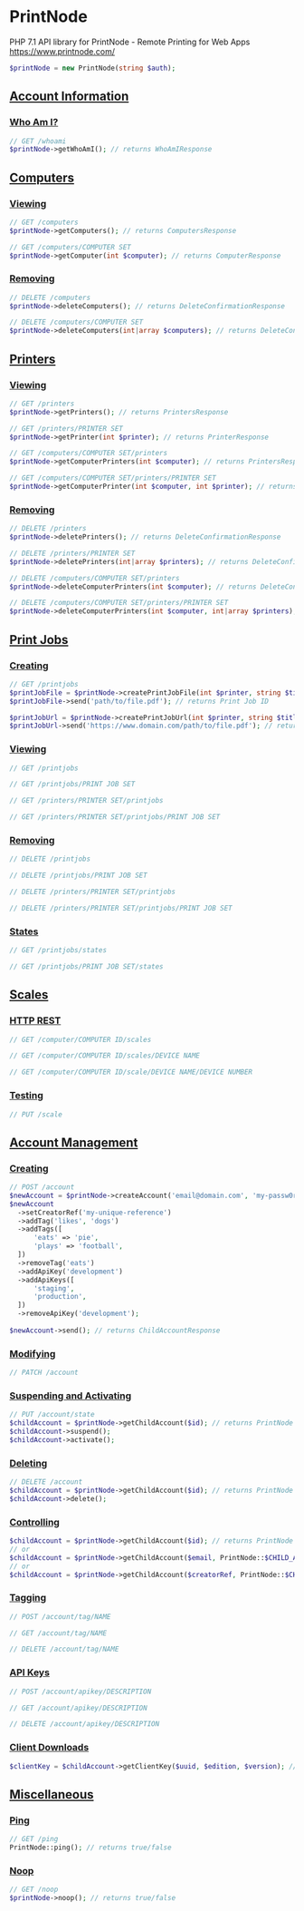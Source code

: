# PrintNode
PHP 7.1 API library for PrintNode - Remote Printing for Web Apps https://www.printnode.com/

```php
$printNode = new PrintNode(string $auth);
```

## [Account Information](https://www.printnode.com/en/docs/api/curl#account-information)
### [Who Am I?](https://www.printnode.com/en/docs/api/curl#whoami)
```php
// GET /whoami
$printNode->getWhoAmI(); // returns WhoAmIResponse
```

## [Computers](https://www.printnode.com/en/docs/api/curl#computers)
### [Viewing](https://www.printnode.com/en/docs/api/curl#computers-viewing)
```php
// GET /computers
$printNode->getComputers(); // returns ComputersResponse

// GET /computers/COMPUTER SET
$printNode->getComputer(int $computer); // returns ComputerResponse
```

### [Removing](https://www.printnode.com/en/docs/api/curl#computers-removing)
```php
// DELETE /computers
$printNode->deleteComputers(); // returns DeleteConfirmationResponse

// DELETE /computers/COMPUTER SET
$printNode->deleteComputers(int|array $computers); // returns DeleteConfirmationResponse
```

## [Printers](https://www.printnode.com/en/docs/api/curl#printers)
### [Viewing](https://www.printnode.com/en/docs/api/curl#printers-viewing)
```php
// GET /printers
$printNode->getPrinters(); // returns PrintersResponse

// GET /printers/PRINTER SET
$printNode->getPrinter(int $printer); // returns PrinterResponse

// GET /computers/COMPUTER SET/printers
$printNode->getComputerPrinters(int $computer); // returns PrintersResponse

// GET /computers/COMPUTER SET/printers/PRINTER SET
$printNode->getComputerPrinter(int $computer, int $printer); // returns PrinterResponse
```

### [Removing](https://www.printnode.com/en/docs/api/curl#printers-removing)
```php
// DELETE /printers
$printNode->deletePrinters(); // returns DeleteConfirmationResponse

// DELETE /printers/PRINTER SET
$printNode->deletePrinters(int|array $printers); // returns DeleteConfirmationResponse

// DELETE /computers/COMPUTER SET/printers
$printNode->deleteComputerPrinters(int $computer); // returns DeleteConfirmationResponse

// DELETE /computers/COMPUTER SET/printers/PRINTER SET
$printNode->deleteComputerPrinters(int $computer, int|array $printers); // returns DeleteConfirmationResponse
```

## [Print Jobs](https://www.printnode.com/en/docs/api/curl#printjobs)
### [Creating](https://www.printnode.com/en/docs/api/curl#printjob-creating)
```php
// GET /printjobs
$printJobFile = $printNode->createPrintJobFile(int $printer, string $title, string $source); // returns PrintJobFile
$printJobFile->send('path/to/file.pdf'); // returns Print Job ID

$printJobUrl = $printNode->createPrintJobUrl(int $printer, string $title, string $source); // returns PrintJobUrl
$printJobUrl->send('https://www.domain.com/path/to/file.pdf'); // returns Print Job ID
```

### [Viewing](https://www.printnode.com/en/docs/api/curl#printjob-viewing)
```php
// GET /printjobs

// GET /printjobs/PRINT JOB SET

// GET /printers/PRINTER SET/printjobs

// GET /printers/PRINTER SET/printjobs/PRINT JOB SET

```

### [Removing](https://www.printnode.com/en/docs/api/curl#printjobs-removing)
```php
// DELETE /printjobs

// DELETE /printjobs/PRINT JOB SET

// DELETE /printers/PRINTER SET/printjobs

// DELETE /printers/PRINTER SET/printjobs/PRINT JOB SET

```

### [States](https://www.printnode.com/en/docs/api/curl#printjob-states)
```php
// GET /printjobs/states

// GET /printjobs/PRINT JOB SET/states

```

## [Scales](https://www.printnode.com/en/docs/api/curl#scales)
### [HTTP REST](https://www.printnode.com/en/docs/api/curl#scales-http)
```php
// GET /computer/COMPUTER ID/scales

// GET /computer/COMPUTER ID/scales/DEVICE NAME

// GET /computer/COMPUTER ID/scale/DEVICE NAME/DEVICE NUMBER

```

### [Testing](https://www.printnode.com/en/docs/api/curl#scales-testing)
```php
// PUT /scale

```

## [Account Management](https://www.printnode.com/en/docs/api/curl#account-management)
### [Creating](https://www.printnode.com/en/docs/api/curl#account-creation)
```php
// POST /account
$newAccount = $printNode->createAccount('email@domain.com', 'my-passw0rd'); // returns ChildAccountRequest
$newAccount
  ->setCreatorRef('my-unique-reference')
  ->addTag('likes', 'dogs')
  ->addTags([
      'eats' => 'pie',
      'plays' => 'football',
  ])
  ->removeTag('eats')
  ->addApiKey('development')
  ->addApiKeys([
      'staging',
      'production',
  ])
  ->removeApiKey('development');
  
$newAccount->send(); // returns ChildAccountResponse
```

### [Modifying](https://www.printnode.com/en/docs/api/curl#account-modification)
```php
// PATCH /account

```

### [Suspending and Activating](https://www.printnode.com/en/docs/api/curl#account-suspension)
```php
// PUT /account/state
$childAccount = $printNode->getChildAccount($id); // returns PrintNode
$childAccount->suspend();
$childAccount->activate();
```

### [Deleting](https://www.printnode.com/en/docs/api/curl#account-deletion)
```php
// DELETE /account
$childAccount = $printNode->getChildAccount($id); // returns PrintNode
$childAccount->delete();
```

### [Controlling](https://www.printnode.com/en/docs/api/curl#account-controlling)
```php
$childAccount = $printNode->getChildAccount($id); // returns PrintNode
// or
$childAccount = $printNode->getChildAccount($email, PrintNode::$CHILD_AUTH_BY_EMAIL); // returns PrintNode
// or
$childAccount = $printNode->getChildAccount($creatorRef, PrintNode::$CHILD_AUTH_BY_CREATOR_REF); // returns PrintNode
```

### [Tagging](https://www.printnode.com/en/docs/api/curl#account-tagging)
```php
// POST /account/tag/NAME

// GET /account/tag/NAME

// DELETE /account/tag/NAME

```

### [API Keys](https://www.printnode.com/en/docs/api/curl#account-apikeys)
```php
// POST /account/apikey/DESCRIPTION

// GET /account/apikey/DESCRIPTION

// DELETE /account/apikey/DESCRIPTION

```

### [Client Downloads](https://www.printnode.com/en/docs/api/curl#account-download-management)
```php
$clientKey = $childAccount->getClientKey($uuid, $edition, $version); // returns string 
```

## [Miscellaneous](https://www.printnode.com/en/docs/api/curl#misc)
### [Ping](https://www.printnode.com/en/docs/api/curl#misc-ping)
```php
// GET /ping
PrintNode::ping(); // returns true/false
```

### [Noop](https://www.printnode.com/en/docs/api/curl#misc-noop)
```php
// GET /noop
$printNode->noop(); // returns true/false
```